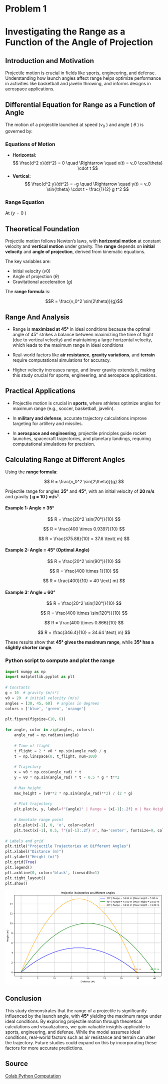 # Problem 1
# Investigating the Range as a Function of the Angle of Projection


## Introduction and Motivation

Projectile motion is crucial in fields like sports, engineering, and defense. Understanding how launch angles affect range helps optimize performance in activities like basketball and javelin throwing, and informs designs in aerospace applications.
 
## Differential Equation for Range as a Function of Angle

The motion of a projectile launched at speed \($v_0$ \) and angle \( $\theta$ \) is governed by:

### **Equations of Motion**
- **Horizontal:**  
  $$
  \frac{d^2 x}{dt^2} = 0 \quad \Rightarrow \quad x(t) = v_0 \cos{\theta} \cdot t
  $$  
- **Vertical:**  
  $$
  \frac{d^2 y}{dt^2} = -g \quad \Rightarrow \quad y(t) = v_0 \sin{\theta} \cdot t - \frac{1}{2} g t^2
  $$

### **Range Equation**
At ($y = 0$ )


## Theoretical Foundation 
 Projectile motion follows Newton’s laws, with **horizontal motion** at constant velocity and **vertical motion** under gravity. The **range** depends on **initial velocity** and **angle of projection**, derived from kinematic equations.

 The key variables are: 
 
 * Initial velocity ($v0$)
 * Angle of projection ($θ$)
 * Gravitational acceleration ($g$)

The **range formula** is: 

$$R = \frac{v_0^2 \sin(2\theta)}{g}$$

## Range And Analysis
* Range is **maximized at 45°** in ideal conditions because the optimal angle of 45° strikes a balance between maximizing the time of flight (due to vertical velocity) and maintaining a large horizontal velocity, which leads to the maximum range in ideal conditions

* Real-world factors like **air resistance**, **gravity variations**, and **terrain** require computational simulations for accuracy. 

* Higher velocity increases range, and lower gravity extends it, making this study crucial for sports, engineering, and aerospace applications.

## Practical Applications  

* Projectile motion is crucial in **sports**, where athletes optimize angles for maximum range (e.g., soccer, basketball, javelin).  

* In **military and defense**, accurate trajectory calculations improve targeting for artillery and missiles.  

* In **aerospace and engineering**, projectile principles guide rocket launches, spacecraft trajectories, and planetary landings, requiring computational simulations for precision.  



## Calculating Range at Different Angles  

Using the **range formula**:  

$$
R = \frac{v_0^2 \sin(2\theta)}{g}
$$

Projectile range for angles **35°** and **45°**, with an initial velocity of **20 m/s** and gravity **\( g = 10 \) m/s²**.  

#### Example 1: **Angle = 35°**  

$$
R = \frac{20^2 \sin(70°)}{10}
$$

$$
R = \frac{400 \times 0.9397}{10}
$$

$$
R = \frac{375.88}{10} = 37.6 \text{ m}
$$

#### Example 2: **Angle = 45°** (Optimal Angle)  

$$
R = \frac{20^2 \sin(90°)}{10}
$$

$$
R = \frac{400 \times 1}{10}
$$

$$
R = \frac{400}{10} = 40 \text{ m}
$$

#### Example 3: **Angle = 60°**  

$$
R = \frac{20^2 \sin(120°)}{10}
$$

$$
R = \frac{400 \times \sin(120°)}{10}
$$

$$
R = \frac{400 \times 0.866}{10}
$$

$$
R = \frac{346.4}{10} = 34.64 \text{ m}
$$

These results show that **45° gives the maximum range**, while **35° has a slightly shorter range**.


### Python script to compute and plot the range 

```python
import numpy as np
import matplotlib.pyplot as plt

# Constants
g = 10  # gravity (m/s²)
v0 = 20  # initial velocity (m/s)
angles = [30, 45, 60]  # angles in degrees
colors = ['blue', 'green', 'orange']

plt.figure(figsize=(10, 6))

for angle, color in zip(angles, colors):
    angle_rad = np.radians(angle)
    
    # Time of flight
    t_flight = 2 * v0 * np.sin(angle_rad) / g
    t = np.linspace(0, t_flight, num=100)
    
    # Trajectory
    x = v0 * np.cos(angle_rad) * t
    y = v0 * np.sin(angle_rad) * t - 0.5 * g * t**2
    
    # Max height
    max_height = (v0**2 * np.sin(angle_rad)**2) / (2 * g)
    
    # Plot trajectory
    plt.plot(x, y, label=f"{angle}° | Range = {x[-1]:.2f} m | Max Height = {max_height:.2f} m", color=color)
    
    # Annotate range point
    plt.plot(x[-1], 0, 'o', color=color)
    plt.text(x[-1], 0.5, f"{x[-1]:.2f} m", ha='center', fontsize=9, color=color)

# Labels and grid
plt.title("Projectile Trajectories at Different Angles")
plt.xlabel("Distance (m)")
plt.ylabel("Height (m)")
plt.grid(True)
plt.legend()
plt.axhline(0, color='black', linewidth=1)
plt.tight_layout()
plt.show()
```
![alt text](image-4.png)

## Conclusion

This study demonstrates that the range of a projectile is significantly influenced by the launch angle, with **45°** yielding the maximum range under ideal conditions. By exploring projectile motion through theoretical calculations and visualizations, we gain valuable insights applicable to sports, engineering, and defense. While the model assumes ideal conditions, real-world factors such as air resistance and terrain can alter the trajectory. Future studies could expand on this by incorporating these factors for more accurate predictions.

## Source
[Colab Python Computation](https://colab.research.google.com/drive/1tRIRwlVz-um7t8zBhD_DcY86myED9WIK?usp=sharing)
